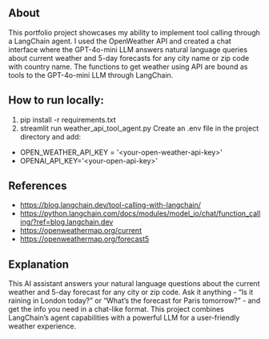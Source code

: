 ## About
This portfolio project showcases my ability to implement tool calling through a LangChain agent. I used the OpenWeather API and created a chat interface where the GPT-4o-mini LLM answers natural language queries about current weather and 5-day forecasts for any city name or zip code with country name. The functions to get weather using API are bound as tools to the GPT-4o-mini LLM through LangChain.

## How to run locally:
1. pip install -r requirements.txt
2. streamlit run weather_api_tool_agent.py
Create an .env file in the project directory and add:

* OPEN_WEATHER_API_KEY = '\<your-open-weather-api-key\>'
* OPENAI_API_KEY='\<your-open-api-key\>'

## References 
- https://blog.langchain.dev/tool-calling-with-langchain/
- https://python.langchain.com/docs/modules/model_io/chat/function_calling/?ref=blog.langchain.dev
- https://openweathermap.org/current
- https://openweathermap.org/forecast5

## Explanation
This AI assistant answers your natural language questions about the current weather and 5-day forecast for any city or zip code. Ask it anything - “Is it raining in London today?” or “What’s the forecast for Paris tomorrow?” - and get the info you need in a chat-like format.
This project combines LangChain’s agent capabilities with a powerful LLM for a user-friendly weather experience.